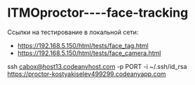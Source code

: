 # ITMOproctor----face-tracking

Ссылки на тестирование в локальной сети: 
+ https://192.168.5.150/html/tests/face_tag.html
+ https://192.168.5.150/html/tests/face_camera.html

ssh cabox@host13.codeanyhost.com -p PORT -i ~/.ssh/id_rsa
https://proctor-kostyakiselev499299.codeanyapp.com